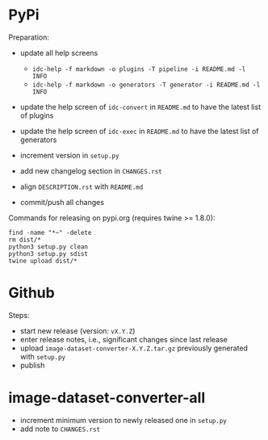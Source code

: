 PyPi
====

Preparation:

* update all help screens

  * `idc-help -f markdown -o plugins -T pipeline -i README.md -l INFO`
  * `idc-help -f markdown -o generators -T generator -i README.md -l INFO`
  
* update the help screen of `idc-convert` in `README.md` to have the latest list of plugins
* update the help screen of `idc-exec` in `README.md` to have the latest list of generators
* increment version in `setup.py`
* add new changelog section in `CHANGES.rst`
* align `DESCRIPTION.rst` with `README.md`  
* commit/push all changes

Commands for releasing on pypi.org (requires twine >= 1.8.0):

```
find -name "*~" -delete
rm dist/*
python3 setup.py clean
python3 setup.py sdist
twine upload dist/*
```


Github
======

Steps:

* start new release (version: `vX.Y.Z`)
* enter release notes, i.e., significant changes since last release
* upload `image-dataset-converter-X.Y.Z.tar.gz` previously generated with `setup.py`
* publish


image-dataset-converter-all
===========================

* increment minimum version to newly released one in `setup.py`
* add note to `CHANGES.rst`
